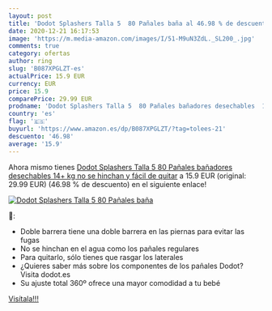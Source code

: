 ```yaml
---
layout: post
title: 'Dodot Splashers Talla 5  80 Pañales baña al 46.98 % de descuento'
date: 2020-12-21 16:17:53
image: 'https://m.media-amazon.com/images/I/51-M9uN3ZdL._SL200_.jpg'
comments: true
category: ofertas
author: ring
slug: 'B087XPGLZT-es'
actualPrice: 15.9 EUR
currency: EUR
price: 15.9
comparePrice: 29.99 EUR
prodname: 'Dodot Splashers Talla 5  80 Pañales bañadores desechables  14+ kg  no se hinchan y fácil de quitar'
country: 'es'
flag: '🇪🇸'
buyurl: 'https://www.amazon.es/dp/B087XPGLZT/?tag=tolees-21'
descuento: '46.98'
average: '15.9'
---
```


Ahora mismo tienes [Dodot Splashers Talla 5  80 Pañales bañadores desechables  14+ kg  no se hinchan y fácil de quitar](https://www.amazon.es/dp/B087XPGLZT/?tag=tolees-21) a 15.9 EUR (original: 29.99 EUR) (46.98 %  de descuento) en el siguiente enlace!

[![Dodot Splashers Talla 5  80 Pañales baña](https://m.media-amazon.com/images/I/51-M9uN3ZdL._SL200_.jpg)](https://www.amazon.es/dp/B087XPGLZT/?tag=tolees-21)

🔎:

- Doble barrera tiene una doble barrera en las piernas para evitar las fugas
- No se hinchan en el agua como los pañales regulares
- Para quitarlo, sólo tienes que rasgar los laterales
- ¿Quieres saber más sobre los componentes de los pañales Dodot? Visita dodot.es
- Su ajuste total 360º ofrece una mayor comodidad a tu bebé

[Visítala!!!](https://www.amazon.es/dp/B087XPGLZT/?tag=tolees-21)

